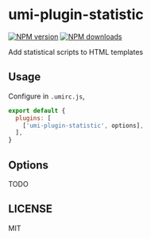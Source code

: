 # umi-plugin-statistic

[![NPM version](https://img.shields.io/npm/v/umi-plugin-statistic.svg?style=flat)](https://npmjs.org/package/umi-plugin-statistic)
[![NPM downloads](http://img.shields.io/npm/dm/umi-plugin-statistic.svg?style=flat)](https://npmjs.org/package/umi-plugin-statistic)

Add statistical scripts to HTML templates

## Usage

Configure in `.umirc.js`,

```js
export default {
  plugins: [
    ['umi-plugin-statistic', options],
  ],
}
```

## Options

TODO

## LICENSE

MIT
